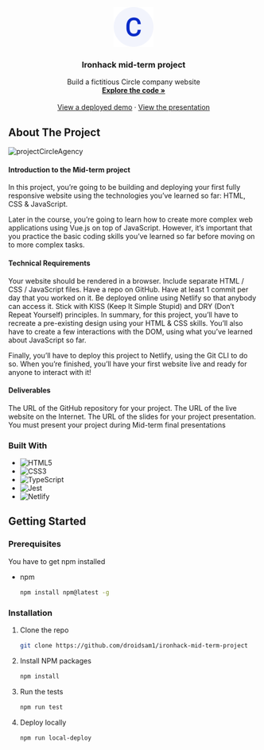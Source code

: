 <div id="top"></div>

<!-- PROJECT LOGO -->
<br />
<div align="center">
  <a href="https://github.com/droidsam1/ironhack-mid-term-project/">
    <img src="https://github.com/droidsam1/ironhack-mid-term-project/blob/main/android-chrome-192x192.png" alt="Logo" width="80" height="80">
  </a>

<h3 align="center">Ironhack mid-term project</h3>

  <p align="center">
    Build a fictitious Circle company website
    <br />
    <a href="https://github.com/droidsam1/ironhack-mid-term-project"><strong>Explore the code »</strong></a>
    <br />
    <br />
    <a href="https://droidsam-circle-app.netlify.app/index.html">View a deployed demo</a>
    ·
    <a href="https://www.canva.com/design/DAFHoF5k5gg/d2Ag1qcCEAznSQaPZDSLhg/view?utm_content=DAFHoF5k5gg&utm_campaign=designshare&utm_medium=link&utm_source=publishsharelink">View the presentation</a>
  </p>
</div>



<!-- ABOUT THE PROJECT -->
## About The Project

![projectCircleAgency](https://user-images.githubusercontent.com/36738579/181576736-54be0896-bf13-40ad-86e6-f12bb444d5c6.png)

#### Introduction to the Mid-term project
In this project, you’re going to be building and deploying your first fully responsive website using the technologies you’ve learned so far: HTML, CSS & JavaScript.

Later in the course, you’re going to learn how to create more complex web applications using Vue.js on top of JavaScript. However, it’s important that you practice the basic coding skills you’ve learned so far before moving on to more complex tasks.


#### Technical Requirements
Your website should be rendered in a browser.
Include separate HTML / CSS / JavaScript files.
Have a repo on GitHub.
Have at least 1 commit per day that you worked on it.
Be deployed online using Netlify so that anybody can access it.
Stick with KISS (Keep It Simple Stupid) and DRY (Don’t Repeat Yourself) principles.
In summary, for this project, you’ll have to recreate a pre-existing design using your HTML & CSS skills. You’ll also have to create a few interactions with the DOM, using what you’ve learned about JavaScript so far.

Finally, you’ll have to deploy this project to Netlify, using the Git CLI to do so. When you’re finished, you’ll have your first website live and ready for anyone to interact with it!


#### Deliverables
The URL of the GitHub repository for your project.
The URL of the live website on the Internet.
The URL of the slides for your project presentation.
You must present your project during Mid-term final presentations

### Built With
* ![HTML5](https://img.shields.io/badge/html5-%23E34F26.svg?style=for-the-badge&logo=html5&logoColor=white)
* ![CSS3](https://img.shields.io/badge/css3-%231572B6.svg?style=for-the-badge&logo=css3&logoColor=white)
* ![TypeScript](https://img.shields.io/badge/typescript-%23007ACC.svg?style=for-the-badge&logo=typescript&logoColor=white)
* ![Jest](https://img.shields.io/badge/-jest-%23C21325?style=for-the-badge&logo=jest&logoColor=white)
* ![Netlify](https://img.shields.io/badge/netlify-%23000000.svg?style=for-the-badge&logo=netlify&logoColor=#00C7B7)



<!-- GETTING STARTED -->
## Getting Started


### Prerequisites

You have to get npm installed
* npm
  ```sh
  npm install npm@latest -g
  ```

### Installation

1. Clone the repo
   ```sh
   git clone https://github.com/droidsam1/ironhack-mid-term-project
   ```
3. Install NPM packages
   ```sh
   npm install
   ```
4. Run the tests
   ```sh
   npm run test
   ```
5. Deploy locally
   ```sh
   npm run local-deploy
   ```
